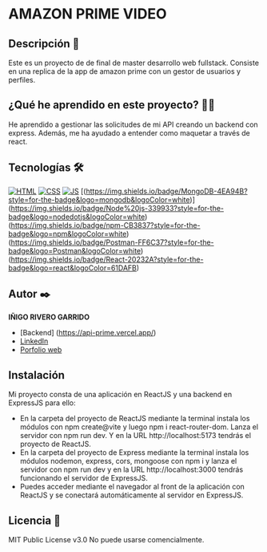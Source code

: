 # AMAZON PRIME VIDEO

## Descripción 📑

Este es un proyecto de de final de master desarrollo web fullstack. Consiste en una replica de la app de amazon prime con un gestor de usuarios y perfiles.

## ¿Qué he aprendido en este proyecto? 🙇🏻 

He aprendido a gestionar las solicitudes de mi API creando un backend con express. Además, me ha ayudado a entender como maquetar a través de react.

## Tecnologías 🛠
<!-- Iconos sacados de: https://github.com/hendrasob/badges/blob/master/README.md y https://github.com/alexandresanlim/Badges4-README.md-Profile -->
[![HTML](https://img.shields.io/badge/HTML5-E34F26?style=for-the-badge&logo=html5&logoColor=white)](https://es.wikipedia.org/wiki/HTML5)
[![CSS](https://img.shields.io/badge/CSS3-1572B6?style=for-the-badge&logo=css3&logoColor=white)](https://es.wikipedia.org/wiki/CSS)
[![JS](https://img.shields.io/badge/JavaScript-F7DF1E?style=for-the-badge&logo=javascript&logoColor=black)](https://es.wikipedia.org/wiki/JavaScript)
[(https://img.shields.io/badge/MongoDB-4EA94B?style=for-the-badge&logo=mongodb&logoColor=white)]
(https://img.shields.io/badge/Node%20js-339933?style=for-the-badge&logo=nodedotjs&logoColor=white)
(https://img.shields.io/badge/npm-CB3837?style=for-the-badge&logo=npm&logoColor=white)
(https://img.shields.io/badge/Postman-FF6C37?style=for-the-badge&logo=Postman&logoColor=white)
(https://img.shields.io/badge/React-20232A?style=for-the-badge&logo=react&logoColor=61DAFB)


## Autor ✒️
**IÑIGO RIVERO GARRIDO**

* [Backend] (https://api-prime.vercel.app/)
* [LinkedIn](https://www.linkedin.com/in/iñigo-rivero-garrido-01b841150?lipi=urn%3Ali%3Apage%3Ad_flagship3_profile_view_base_contact_details%3BnlEq0IYwS2mzFyVNGUVhYQ%3D%3D)
* [Porfolio web](inigorivero.com)

## Instalación 
Mi proyecto consta de una aplicación en ReactJS y una backend en
ExpressJS para ello:
- En la carpeta del proyecto de ReactJS mediante la terminal instala los
módulos con npm create@vite y luego npm i react-router-dom. Lanza el servidor con npm run dev. Y en la URL http://localhost:5173 tendrás el proyecto de ReactJS.
- En la carpeta del proyecto de Express mediante la terminal instala los
módulos nodemon, express, cors, mongoose con npm i y lanza el servidor con npm run dev y en la URL http://localhost:3000 tendrás funcionando el servidor de ExpressJS.
- Puedes acceder mediante el navegador al front de la aplicación con
ReactJS y se conectará automáticamente al servidor en ExpressJS.
  
## Licencia 📄
MIT Public License v3.0
No puede usarse comencialmente.
